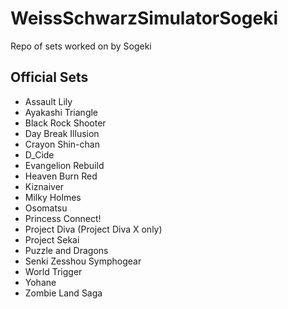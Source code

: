 # WeissSchwarzSimulatorSogeki
Repo of sets worked on by Sogeki

## Official Sets
- Assault Lily
- Ayakashi Triangle
- Black Rock Shooter
- Day Break Illusion
- Crayon Shin-chan
- D_Cide
- Evangelion Rebuild
- Heaven Burn Red
- Kiznaiver
- Milky Holmes
- Osomatsu
- Princess Connect!
- Project Diva (Project Diva X only)
- Project Sekai
- Puzzle and Dragons
- Senki Zesshou Symphogear
- World Trigger
- Yohane
- Zombie Land Saga
